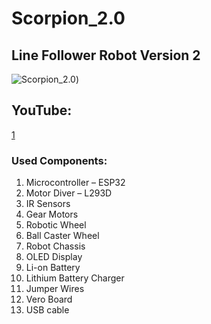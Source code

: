 # Scorpion_2.0
## Line Follower Robot Version 2
![Scorpion_2.0](https://github.com/hasibkyau/Scorpion_2.0_The_Line_Follower_Robot/blob/master/scorpion.jpg))

## YouTube:
[1](https://youtu.be/bVAy8VdHufU?si=jfGNZTV4sEsgE3Dn)

### Used Components:
1.	Microcontroller – ESP32
2.	Motor Diver – L293D
3.	IR Sensors
4.	Gear Motors
5.	Robotic Wheel
6.	Ball Caster Wheel 
7.	Robot Chassis
8.	OLED Display
9.	Li-on Battery
11.	Lithium Battery Charger 
12.	Jumper Wires
14.	Vero Board
15.	USB cable

